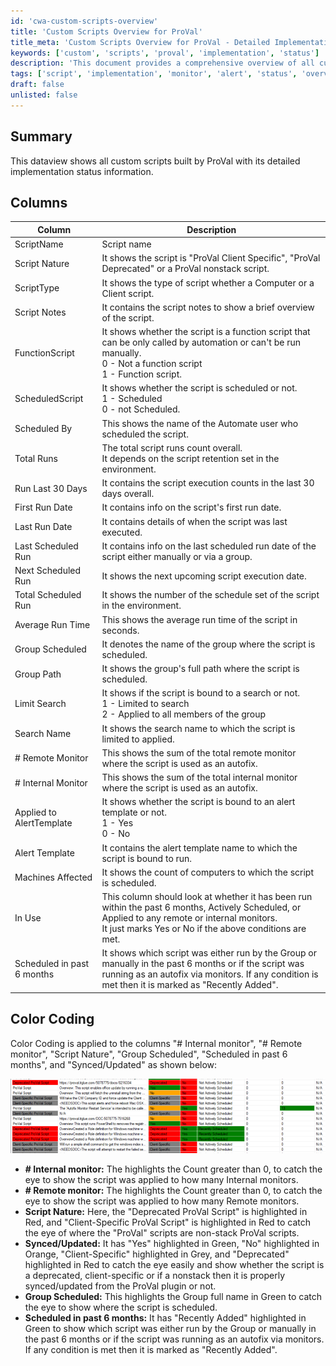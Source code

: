 ```yaml
---
id: 'cwa-custom-scripts-overview'
title: 'Custom Scripts Overview for ProVal'
title_meta: 'Custom Scripts Overview for ProVal - Detailed Implementation Status'
keywords: ['custom', 'scripts', 'proval', 'implementation', 'status']
description: 'This document provides a comprehensive overview of all custom scripts built by ProVal, detailing their implementation status and various attributes, including execution counts, scheduling information, and color coding for easy identification of script characteristics.'
tags: ['script', 'implementation', 'monitor', 'alert', 'status', 'overview']
draft: false
unlisted: false
---
```

## Summary

This dataview shows all custom scripts built by ProVal with its detailed implementation status information.

## Columns

| Column                    | Description                                                                                                                                                        |
|--------------------------|--------------------------------------------------------------------------------------------------------------------------------------------------------------------|
| ScriptName               | Script name                                                                                                                                                       |
| Script Nature            | It shows the script is "ProVal Client Specific", "ProVal Deprecated" or a ProVal nonstack script.                                                               |
| ScriptType               | It shows the type of script whether a Computer or a Client script.                                                                                              |
| Script Notes             | It contains the script notes to show a brief overview of the script.                                                                                            |
| FunctionScript           | It shows whether the script is a function script that can be only called by automation or can't be run manually.<br>0 - Not a function script<br>1 - Function script. |
| ScheduledScript          | It shows whether the script is scheduled or not.<br>1 - Scheduled<br>0 - not Scheduled.                                                                          |
| Scheduled By             | This shows the name of the Automate user who scheduled the script.                                                                                              |
| Total Runs               | The total script runs count overall.<br>It depends on the script retention set in the environment.                                                              |
| Run Last 30 Days         | It contains the script execution counts in the last 30 days overall.                                                                                            |
| First Run Date           | It contains info on the script's first run date.                                                                                                              |
| Last Run Date            | It contains details of when the script was last executed.                                                                                                       |
| Last Scheduled Run       | It contains info on the last scheduled run date of the script either manually or via a group.                                                                    |
| Next Scheduled Run       | It shows the next upcoming script execution date.                                                                                                              |
| Total Scheduled Run      | It shows the number of the schedule set of the script in the environment.                                                                                       |
| Average Run Time         | This shows the average run time of the script in seconds.                                                                                                       |
| Group Scheduled           | It denotes the name of the group where the script is scheduled.                                                                                                |
| Group Path               | It shows the group's full path where the script is scheduled.                                                                                                   |
| Limit Search             | It shows if the script is bound to a search or not.<br>1 - Limited to search<br>2 - Applied to all members of the group                                          |
| Search Name              | It shows the search name to which the script is limited to applied.                                                                                             |
| # Remote Monitor         | This shows the sum of the total remote monitor where the script is used as an autofix.                                                                          |
| # Internal Monitor       | This shows the sum of the total internal monitor where the script is used as an autofix.                                                                        |
| Applied to AlertTemplate  | It shows whether the script is bound to an alert template or not.<br>1 - Yes<br>0 - No                                                                          |
| Alert Template           | It contains the alert template name to which the script is bound to run.                                                                                       |
| Machines Affected        | It shows the count of computers to which the script is scheduled.                                                                                               |
| In Use                   | This column should look at whether it has been run within the past 6 months, Actively Scheduled, or Applied to any remote or internal monitors.<br>It just marks Yes or No if the above conditions are met. |
| Scheduled in past 6 months | It shows which script was either run by the Group or manually in the past 6 months or if the script was running as an autofix via monitors. If any condition is met then it is marked as "Recently Added". |

## Color Coding

Color Coding is applied to the columns "# Internal monitor", "# Remote monitor", "Script Nature", "Group Scheduled", "Scheduled in past 6 months", and "Synced/Updated" as shown below:

![Color Coding](../../../static/img/ProVal-Script-Detailed-Report/image_1.png)

- **# Internal monitor:** The highlights the Count greater than 0, to catch the eye to show the script was applied to how many Internal monitors.
- **# Remote monitor:** The highlights the Count greater than 0, to catch the eye to show the script was applied to how many Remote monitors.
- **Script Nature:** Here, the "Deprecated ProVal Script" is highlighted in Red, and "Client-Specific ProVal Script" is highlighted in Red to catch the eye of where the "ProVal" scripts are non-stack ProVal scripts.
- **Synced/Updated:** It has "Yes" highlighted in Green, "No" highlighted in Orange, "Client-Specific" highlighted in Grey, and "Deprecated" highlighted in Red to catch the eye easily and show whether the script is a deprecated, client-specific or if a nonstack then it is properly synced/updated from the ProVal plugin or not.
- **Group Scheduled:** This highlights the Group full name in Green to catch the eye to show where the script is scheduled.
- **Scheduled in past 6 months:** It has "Recently Added" highlighted in Green to show which script was either run by the Group or manually in the past 6 months or if the script was running as an autofix via monitors. If any condition is met then it is marked as "Recently Added".



